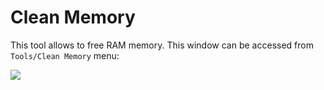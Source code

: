 # Clean Memory

This tool allows to free RAM memory. This window can be accessed from `Tools/Clean Memory` menu:

![](https://raw.githubusercontent.com/G1ANT-Robot/G1ANT.Manual/raw/develop/-assets/clean-memory.jpg)

